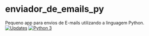 # enviador_de_emails_py
Pequeno app para envios de E-mails utilizando a linguagem Python.
[![Updates](https://pyup.io/repos/github/jhonathascesar232/enviador_de_emails_py/shield.svg)](https://pyup.io/repos/github/jhonathascesar232/enviador_de_emails_py/)
[![Python 3](https://pyup.io/repos/github/jhonathascesar232/enviador_de_emails_py/python-3-shield.svg)](https://pyup.io/repos/github/jhonathascesar232/enviador_de_emails_py/)
